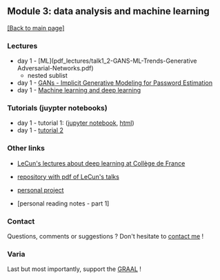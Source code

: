 ## Module 3: data analysis and machine learning

[[Back to main page]](../index.md)

### Lectures

- day 1 - [ML](pdf_lectures/talk1_2-GANS-ML-Trends-Generative Adversarial-Networks.pdf)
    - nested sublist
- day 1 - [GANs - Implicit Generative Modeling for Password
Estimation](pdf_lectures/talk1_2-GANS-Passwords-Implicit-Generative-Modeling-for-Password-Estimation.pdf)
- day 1 - [Machine learning and deep learning](pdf_lectures/talk2_3-Lecture-1_MLandDL.pdf)

### Tutorials (juypter notebooks)
- day 1 - tutorial 1: ([jupyter notebook](tutorials/TutorialI.ipynb), [html](tutorials/TutorialI.html))
- day 1 - [tutorial 2](tutorials/tutorial_2/Tutorial_II.ipynb)

### Other links

- [LeCun's lectures about deep learning at Collège de France](https://www.college-de-france.fr/site/yann-lecun/_audiovideos.htm)
- [repository with pdf of LeCun's talks](https://drive.google.com/drive/folders/0BxKBnD5y2M8NUXhZaXBCNXE4QlE)

- [personal project](mz_cnn)
- [personal reading notes - part 1]

### Contact

Questions, comments or suggestions ? Don't hesitate to [contact me](zufferey.marie@bluewin.ch) !

### Varia

Last but most importantly, support the [GRAAL](http://graal-defenseanimale.org) !

